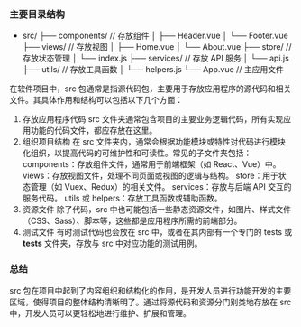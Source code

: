 ### 主要目录结构
* src/
├── components/             // 存放组件
│   ├── Header.vue
│   └── Footer.vue
├── views/                  // 存放视图
│   ├── Home.vue
│   └── About.vue
├── store/                  // 存放状态管理
│   └── index.js
├── services/               // 存放 API 服务
│   └── api.js
├── utils/                  // 存放工具函数
│   └── helpers.js
└── App.vue                 // 主应用文件

在软件项目中，src 包通常是指源代码包，主要用于存放应用程序的源代码和相关文件。其具体作用和结构可以包括以下几个方面：

1. 存放应用程序代码
src 文件夹通常包含项目的主要业务逻辑代码，所有实现应用功能的代码文件，都应存放在这里。
2. 组织项目结构
在 src 文件夹内，通常会根据功能模块或特性对代码进行模块化组织，以提高代码的可维护性和可读性。常见的子文件夹包括：
components：存放组件文件，通常用于前端框架（如 React、Vue）中。
views：存放视图文件，处理不同页面或视图的逻辑与结构。
store：用于状态管理（如 Vuex、Redux）的相关文件。
services：存放与后端 API 交互的服务代码。
utils 或 helpers：存放工具函数或辅助函数。
3. 资源文件
除了代码，src 中也可能包括一些静态资源文件，如图片、样式文件（CSS、Sass）、脚本等，这些都是应用程序所需的前端部分。
4. 测试文件
有时测试代码也会放在 src 中，或者在其内部有一个专门的 tests 或 __tests__ 文件夹，存放与 src 中对应功能的测试用例。

### 总结
 src 包在项目中起到了内容组织和结构化的作用，是开发人员进行功能开发的主要区域，使得项目的整体结构清晰明了。通过将源代码和资源分门别类地存放在 src 中，开发人员可以更轻松地进行维护、扩展和管理。